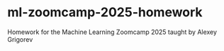 # ml-zoomcamp-2025-homework
Homework for the Machine Learning Zoomcamp 2025 taught by Alexey Grigorev
